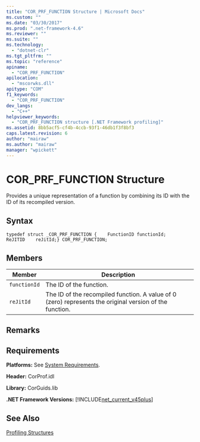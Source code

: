 ```yaml
---
title: "COR_PRF_FUNCTION Structure | Microsoft Docs"
ms.custom: ""
ms.date: "03/30/2017"
ms.prod: ".net-framework-4.6"
ms.reviewer: ""
ms.suite: ""
ms.technology: 
  - "dotnet-clr"
ms.tgt_pltfrm: ""
ms.topic: "reference"
apiname: 
  - "COR_PRF_FUNCTION"
apilocation: 
  - "mscorwks.dll"
apitype: "COM"
f1_keywords: 
  - "COR_PRF_FUNCTION"
dev_langs: 
  - "C++"
helpviewer_keywords: 
  - "COR_PRF_FUNCTION structure [.NET Framework profiling]"
ms.assetid: 8bb5acf5-cf4b-4ccb-93f1-46db1f3f8bf3
caps.latest.revision: 6
author: "mairaw"
ms.author: "mairaw"
manager: "wpickett"
---
```

# COR_PRF_FUNCTION Structure
Provides a unique representation of a function by combining its ID with the ID of its recompiled version.  
  
## Syntax  
  
```  
typedef struct _COR_PRF_FUNCTION {    FunctionID functionId;    ReJITID    reJitId;} COR_PRF_FUNCTION;  
```  
  
## Members  
  
|Member|Description|  
|------------|-----------------|  
|`functionId`|The ID of the function.|  
|`reJitId`|The ID of the recompiled function. A value of 0 (zero) represents the original version of the function.|  
  
## Remarks  
  
## Requirements  
 **Platforms:** See [System Requirements](../../../../docs/framework/getting-started/system-requirements.md).  
  
 **Header:** CorProf.idl  
  
 **Library:** CorGuids.lib  
  
 **.NET Framework Versions:** [!INCLUDE[net_current_v45plus](../../../../includes/net-current-v45plus-md.md)]  
  
## See Also  
 [Profiling Structures](../../../../docs/framework/unmanaged-api/profiling/profiling-structures.md)